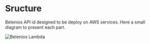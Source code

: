 # Sructure

Belenios API id designed to be deploy on AWS services. Here a small diagram to present each part. 

![Belenios Lambda](https://user-images.githubusercontent.com/26386976/173422180-7c79aa7f-1205-4d76-beaf-3a9c6aa299e2.png)
